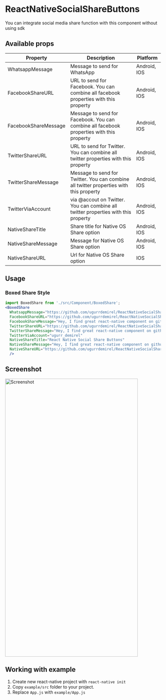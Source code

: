 # ReactNativeSocialShareButtons
You can integrate social media share function with this component without using sdk

## Available props
Property | Description | Platform
--- | --- | ---
WhatsappMessage | Message to send for WhatsApp | Android, IOS
FacebookShareURL | URL to send for Facebook. You can combine all facebook properties with this property | Android, IOS
FacebookShareMessage | Message to send for Facebook. You can combine all facebook properties with this property | Android, IOS
TwitterShareURL | URL to send for Twitter. You can combine all twitter properties with this property | Android, IOS
TwitterShareMessage | Message to send for Twitter. You can combine all twitter properties with this property | Android, IOS
TwitterViaAccount | via @accout on Twitter. You can combine all twitter properties with this property | Android, IOS
NativeShareTitle | Share title for Native OS Share option | Android, IOS
NativeShareMessage | Message for Native OS Share option | Android, IOS
NativeShareURL | Url for Native OS Share option | IOS

## Usage
### Boxed Share Style
```jsx
import BoxedShare from './src/Component/BoxedShare';
<BoxedShare 
  WhatsappMessage="https://github.com/ugurrdemirel/ReactNativeSocialShareButtons" 
  FacebookShareURL="https://github.com/ugurrdemirel/ReactNativeSocialShareButtons" 
  FacebookShareMessage="Hey, I find great react-native component on github" 
  TwitterShareURL="https://github.com/ugurrdemirel/ReactNativeSocialShareButtons"
  TwitterShareMessage="Hey, I find great react-native component on github" 
  TwitterViaAccount="ugurr_demirel" 
  NativeShareTitle="React Native Social Share Buttons" 
  NativeShareMessage="Hey, I find great react-native component on github" 
  NativeShareURL="https://github.com/ugurrdemirel/ReactNativeSocialShareButtons"
  />
```

## Screenshot
<img src="https://raw.githubusercontent.com/ugurrdemirel/ReactNativeSocialShareButtons/master/screenshot.png" alt="Screenshot" width="429" height="896">

## Working with example
1. Create new react-native project with `react-native init`
2. Copy `example/src` folder to your project.
3. Replace `App.js` with `example/App.js`
